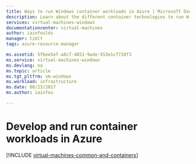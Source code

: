 ```yaml
---
title: Ways to run Windows container workloads in Azure | Microsoft Docs
description: Learn about the different container technologies to run Windows workloads in Azure, such as Docker hosts on Windows VMs, Azure Container Service, Azure Container Instances, Azure Container Registry, and Service Fabric.
services: virtual-machines-windows
documentationcenter: virtual-machines
author: iainfoulds
manager: timlt
tags: azure-resource-manager

ms.assetid: 5fbee5ef-a8c7-4851-9ade-553e1cf718f3
ms.service: virtual-machines-windows
ms.devlang: na
ms.topic: article
ms.tgt_pltfrm: vm-windows
ms.workload: infrastructure
ms.date: 08/23/2017
ms.author: iainfou

---
```

# Develop and run container workloads in Azure

[!INCLUDE [virtual-machines-common-and-containers](../../../includes/virtual-machines-common-containers.md)]
